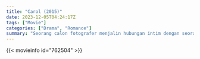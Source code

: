```yaml
---
title: "Carol (2015)"
date: 2023-12-05T04:24:17Z
tags: ["Movie"]
categories: ["Drama", "Romance"]
summary: "Seorang calon fotografer menjalin hubungan intim dengan seorang wanita tua di New York tahun 1950-an."
---
```


<mux-player stream-type="on-demand"
src="https://kp3d-my.sharepoint.com/personal/ryoo_kp3d_onmicrosoft_com/_layouts/15/download.aspx?share=Ec-M2jnDVzxHjaMYJogfCvcBHwKSv1F1hjeBD9KKpN7TPQ" prefer-playback="mse" controls>

</mux-player>


{{< movieinfo id="762504" >}}

<script src="https://cdn.jsdelivr.net/npm/@mux/mux-player"></script>

 <script type="application/ld+json ">
{
"@context": "https://schema.org/",
"@type": "VideoObject",
"name": "Carol (2015)",
"contentUrl": "https://stream.mux.com/Dp11Qr900Lr8kS3DceaIP01FCowIYWWwxJu4SOheR8TCA.m3u8",
"thumbnailUrl": "https://www.themoviedb.org/t/p/original/44YBC9OEP9OCAyOgMnPWPfRbQ84.jpg?width=314&fit_mode=preserve&time=25",
"uploadDate": "2023-12-05T04:24:17Z",
}

</script>